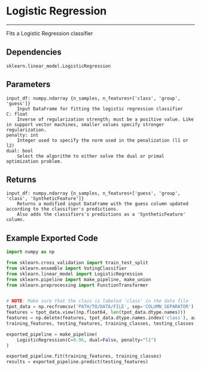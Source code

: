# Logistic Regression
* * *

Fits a Logistic Regression classifier

## Dependencies
    sklearn.linear_model.LogisticRegression

Parameters
----------
    input_df: numpy.ndarray {n_samples, n_features+['class', 'group', 'guess']}
        Input DataFrame for fitting the logistic regression classifier
    C: float
        Inverse of regularization strength; must be a positive value. Like in support vector machines, smaller values specify stronger regularization.
    penalty: int
        Integer used to specify the norm used in the penalization (l1 or l2)
    dual: bool
        Select the algorithm to either solve the dual or primal optimization problem.

Returns
-------
    input_df: numpy.ndarray {n_samples, n_features+['guess', 'group', 'class', 'SyntheticFeature']}
        Returns a modified input DataFrame with the guess column updated according to the classifier's predictions.
        Also adds the classifiers's predictions as a 'SyntheticFeature' column.

Example Exported Code
---------------------

```Python
import numpy as np

from sklearn.cross_validation import train_test_split
from sklearn.ensemble import VotingClassifier
from sklearn.linear_model import LogisticRegression
from sklearn.pipeline import make_pipeline, make_union
from sklearn.preprocessing import FunctionTransformer


# NOTE: Make sure that the class is labeled 'class' in the data file
tpot_data = np.recfromcsv('PATH/TO/DATA/FILE', sep='COLUMN_SEPARATOR')
features = tpot_data.view((np.float64, len(tpot_data.dtype.names)))
features = np.delete(features, tpot_data.dtype.names.index('class'), axis=1)
training_features, testing_features, training_classes, testing_classes =     train_test_split(features, tpot_data['class'], random_state=42)

exported_pipeline = make_pipeline(
    LogisticRegression(C=0.96, dual=False, penalty="l1")
)

exported_pipeline.fit(training_features, training_classes)
results = exported_pipeline.predict(testing_features)
```
